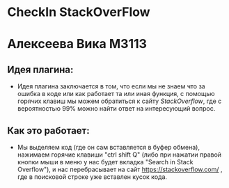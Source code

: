 # CheckIn StackOverFlow
  # Алексеева Вика М3113
## Идея плагина:
* Идея плагина заключается в том, что если мы не знаем что за ошибка в коде или как работает та или иная функция, с помощью горячих клавиш мы можем обратиться к сайту *StackOverflow*, где с вероятностью 99% можно найти ответ на интересующий вопрос. 
## Как это работает:
* Мы выделяем код (где он сам вставляется в буфер обмена), нажимаем горячие клавиши "ctrl shift Q" (либо при нажатии правой кнопки мыши в меню у нас будет вкладка "Search in Stack Overflow"), и нас перебрасывает на сайт https://stackoverflow.com/ , где в поисковой строке уже вставлен кусок кода.
